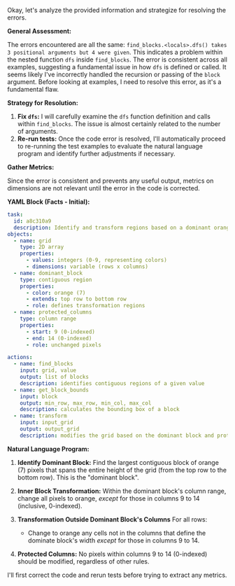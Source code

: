 Okay, let's analyze the provided information and strategize for resolving the errors.

**General Assessment:**

The errors encountered are all the same: `find_blocks.<locals>.dfs() takes 3 positional arguments but 4 were given`. This indicates a problem within the nested function `dfs` inside `find_blocks`.  The error is consistent across all examples, suggesting a fundamental issue in how `dfs` is defined or called. It seems likely I've incorrectly handled the recursion or passing of the `block` argument. Before looking at examples, I need to resolve this error, as it's a fundamental flaw.

**Strategy for Resolution:**

1.  **Fix `dfs`:** I will carefully examine the `dfs` function definition and calls within `find_blocks`. The issue is almost certainly related to the number of arguments.
2. **Re-run tests:** Once the code error is resolved, I'll automatically proceed to re-running the test examples to evaluate the natural language program and identify further adjustments if necessary.

**Gather Metrics:**

Since the error is consistent and prevents any useful output, metrics on dimensions are not relevant until the error in the code is corrected.

**YAML Block (Facts - Initial):**


```yaml
task:
  id: a8c310a9
  description: Identify and transform regions based on a dominant orange block, preserving specific columns.
objects:
  - name: grid
    type: 2D array
    properties:
      - values: integers (0-9, representing colors)
      - dimensions: variable (rows x columns)
  - name: dominant_block
    type: contiguous region
    properties:
      - color: orange (7)
      - extends: top row to bottom row
      - role: defines transformation regions
  - name: protected_columns
    type: column range
    properties:
      - start: 9 (0-indexed)
      - end: 14 (0-indexed)
      - role: unchanged pixels

actions:
  - name: find_blocks
    input: grid, value
    output: list of blocks
    description: identifies contiguous regions of a given value
  - name: get_block_bounds
    input: block
    output: min_row, max_row, min_col, max_col
    description: calculates the bounding box of a block
  - name: transform
    input: input_grid
    output: output_grid
    description: modifies the grid based on the dominant block and protected columns

```


**Natural Language Program:**

1.  **Identify Dominant Block:** Find the largest contiguous block of orange (7) pixels that spans the entire height of the grid (from the top row to the bottom row). This is the "dominant block".

2.  **Inner Block Transformation:** Within the dominant block's column range, change all pixels to orange, *except* for those in columns 9 to 14 (inclusive, 0-indexed).

3. **Transformation Outside Dominant Block's Columns** For all rows:
   * Change to orange any cells not in the columns that define the dominate block's width *except* for those in columns 9 to 14.

4.  **Protected Columns:** No pixels within columns 9 to 14 (0-indexed) should be modified, regardless of other rules.

I'll first correct the code and rerun tests before trying to extract any metrics.

